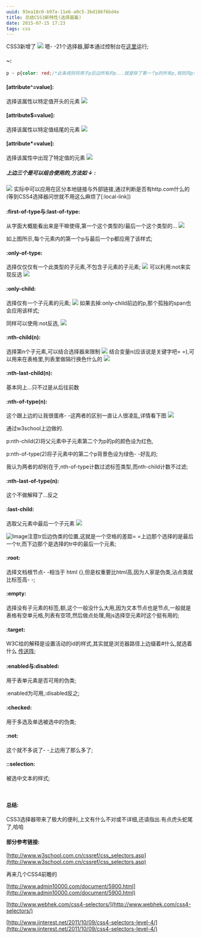 ```yaml
---
uuid: 93ea18c0-b97a-11e6-a0c5-3bd186f6bd4e
title: 总结CSS3新特性(选择器篇)
date: 2015-07-15 17:23
tags: css
---
```

CSS3新增了
![](/images/summary-css-new-feature-selectors/screen-shot-1.png)
嗯- -21个选择器,脚本通过控制台在[这里](http://www.w3school.com.cn/cssref/css_selectors.asp)运行;

#### ~:

```css
p ~ p{color: red;/*此条规则将用于p后边所有的p...就是除了第一个p的所有p,规则同p:not(:nth-of-type(1)),但是权重要低于后者*/}
```
#### [attribute^=value]:

选择该属性以特定值开头的元素
![](/images/summary-css-new-feature-selectors/screen-shot-2.png)

#### [attribute$=value]:

选择该属性以特定值结尾的元素
![](/images/summary-css-new-feature-selectors/screen-shot-3.png)
#### [attribute*=value]:

选择该属性中出现了特定值的元素
![](/images/summary-css-new-feature-selectors/screen-shot-4.png)
##### 上边三个是可以组合使用的,方法如 ↓ :
![](/images/summary-css-new-feature-selectors/screen-shot-5.png)
实际中可以应用在区分本地链接与外部链接,通过判断是否有http.com什么的(等到CSS4选择器问世就不用这么麻烦了[:local-link])

#### :first-of-type与:last-of-type:

从字面大概能看出来是干嘛使得,第一个这个类型的/最后一个这个类型的...
![](/images/summary-css-new-feature-selectors/screen-shot-6.png)

如上图所示,每个元素内的第一个p与最后一个p都应用了该样式;

#### :only-of-type:

选择仅仅仅有一个此类型的子元素,不包含子元素的子元素;
![](/images/summary-css-new-feature-selectors/screen-shot-7.png)
可以利用:not来实现反选
![](/images/summary-css-new-feature-selectors/screen-shot-8.png)

#### :only-child:

选择仅有一个子元素的元素;
![](/images/summary-css-new-feature-selectors/screen-shot-9.png)
如果去掉:only-child前边的p,那个孤独的span也会应用该样式;

同样可以使用:not反选,
![](/images/summary-css-new-feature-selectors/screen-shot-10.png)
#### :nth-child(n):

选择第n个子元素,可以结合选择器来限制
![](/images/summary-css-new-feature-selectors/screen-shot-11.png)
结合变量n(应该说是关键字吧= =),可以用来在表格里,列表里做隔行换色什么的
![](/images/summary-css-new-feature-selectors/screen-shot-12.png)

#### :nth-last-child(n):

基本同上...只不过是从后往前数

#### :nth-of-type(n):

这个跟上边的让我很蛋疼- -这两者的区别一直让人很凌乱,详情看下图
![](/images/summary-css-new-feature-selectors/screen-shot-13.png)

通过w3school上边做的.

p:nth-child(2)将父元素中子元素第二个为p的p的颜色设为红色,

p:nth-of-type(2)将子元素中的第二个p背景色设为绿色- -好乱的;

我认为两者的却别在于,nth-of-type计数过滤标签类型,而nth-child计数不过滤;

#### :nth-last-of-type(n):

这个不做解释了...反之

#### :last-child:

选取父元素中最后一个子元素
![](/images/summary-css-new-feature-selectors/screen-shot-14.png)

![Image](http://images0.cnblogs.com/blog2015/731575/201507/151711256578755.png)注意tr后边伪类的位置,这就是一个空格的差距= =上边那个选择的是最后一个tr,而下边那个是选择的tr中的最后一个元素;

#### :root:

选择文档根节点- -相当于 html {},但是权重要比html高,因为人家是伪类,沾点类就比标签高- -;

#### :empty:

选择没有子元素的标签,额,这个一般没什么大用,因为文本节点也是节点,一般就是表格有空单元格,列表有空项,然后做点处理,用js选择空元素时这个挺有用的;

#### :target:

W3C给的解释是设置活动的id的样式,其实就是浏览器路径上边缀着#什么,就选着什么 [传送阵](http://www.w3school.com.cn/cssref/selector_target.asp);

#### :enabled与:disabled:

用于表单元素是否可用的伪类;

:enabled为可用,:disabled反之;

#### :checked:

用于多选及单选被选中的伪类;

#### :not:

这个就不多说了- -上边用了那么多了;

#### ::selection:

被选中文本的样式;

   

#### 总结:

CSS3选择器带来了极大的便利,上文有什么不对或不详细,还请指出.有点虎头蛇尾了,哈哈

#### 部分参考链接:

[http://www.w3school.com.cn/cssref/css_selectors.asp](http://www.w3school.com.cn/cssref/css_selectors.asp)

再来几个CSS4前瞻的

[http://www.admin10000.com/document/5900.html](http://www.admin10000.com/document/5900.html)

[http://www.webhek.com/css4-selectors/](http://www.webhek.com/css4-selectors/)

[http://www.iinterest.net/2011/10/09/css4-selectors-level-4/](http://www.iinterest.net/2011/10/09/css4-selectors-level-4/)
